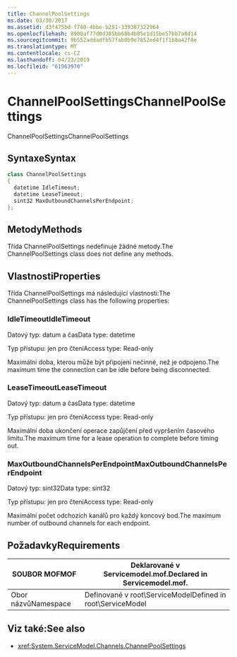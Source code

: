 ```yaml
---
title: ChannelPoolSettings
ms.date: 03/30/2017
ms.assetid: d3f475bd-f780-4bbe-b291-339387322964
ms.openlocfilehash: 8900af77d0d385bb68b4b85e1d15be57bb7a8d14
ms.sourcegitcommit: 9b552addadfb57fab0b9e7852ed4f1f1b8a42f8e
ms.translationtype: MT
ms.contentlocale: cs-CZ
ms.lasthandoff: 04/23/2019
ms.locfileid: "61963970"
---
```

# <a name="channelpoolsettings"></a><span data-ttu-id="04e70-102">ChannelPoolSettings</span><span class="sxs-lookup"><span data-stu-id="04e70-102">ChannelPoolSettings</span></span>
<span data-ttu-id="04e70-103">ChannelPoolSettings</span><span class="sxs-lookup"><span data-stu-id="04e70-103">ChannelPoolSettings</span></span>  
  
## <a name="syntax"></a><span data-ttu-id="04e70-104">Syntaxe</span><span class="sxs-lookup"><span data-stu-id="04e70-104">Syntax</span></span>  
  
```csharp
class ChannelPoolSettings  
{  
  datetime IdleTimeout;  
  datetime LeaseTimeout;  
  sint32 MaxOutboundChannelsPerEndpoint;  
};  
```  
  
## <a name="methods"></a><span data-ttu-id="04e70-105">Metody</span><span class="sxs-lookup"><span data-stu-id="04e70-105">Methods</span></span>  
 <span data-ttu-id="04e70-106">Třída ChannelPoolSettings nedefinuje žádné metody.</span><span class="sxs-lookup"><span data-stu-id="04e70-106">The ChannelPoolSettings class does not define any methods.</span></span>  
  
## <a name="properties"></a><span data-ttu-id="04e70-107">Vlastnosti</span><span class="sxs-lookup"><span data-stu-id="04e70-107">Properties</span></span>  
 <span data-ttu-id="04e70-108">Třída ChannelPoolSettings má následující vlastnosti:</span><span class="sxs-lookup"><span data-stu-id="04e70-108">The ChannelPoolSettings class has the following properties:</span></span>  
  
### <a name="idletimeout"></a><span data-ttu-id="04e70-109">IdleTimeout</span><span class="sxs-lookup"><span data-stu-id="04e70-109">IdleTimeout</span></span>  
 <span data-ttu-id="04e70-110">Datový typ: datum a čas</span><span class="sxs-lookup"><span data-stu-id="04e70-110">Data type: datetime</span></span>  
  
 <span data-ttu-id="04e70-111">Typ přístupu: jen pro čtení</span><span class="sxs-lookup"><span data-stu-id="04e70-111">Access type: Read-only</span></span>  
  
 <span data-ttu-id="04e70-112">Maximální doba, kterou může být připojení nečinné, než je odpojeno.</span><span class="sxs-lookup"><span data-stu-id="04e70-112">The maximum time the connection can be idle before being disconnected.</span></span>  
  
### <a name="leasetimeout"></a><span data-ttu-id="04e70-113">LeaseTimeout</span><span class="sxs-lookup"><span data-stu-id="04e70-113">LeaseTimeout</span></span>  
 <span data-ttu-id="04e70-114">Datový typ: datum a čas</span><span class="sxs-lookup"><span data-stu-id="04e70-114">Data type: datetime</span></span>  
  
 <span data-ttu-id="04e70-115">Typ přístupu: jen pro čtení</span><span class="sxs-lookup"><span data-stu-id="04e70-115">Access type: Read-only</span></span>  
  
 <span data-ttu-id="04e70-116">Maximální doba ukončení operace zapůjčení před vypršením časového limitu.</span><span class="sxs-lookup"><span data-stu-id="04e70-116">The maximum time for a lease operation to complete before timing out.</span></span>  
  
### <a name="maxoutboundchannelsperendpoint"></a><span data-ttu-id="04e70-117">MaxOutboundChannelsPerEndpoint</span><span class="sxs-lookup"><span data-stu-id="04e70-117">MaxOutboundChannelsPerEndpoint</span></span>  
 <span data-ttu-id="04e70-118">Datový typ: sint32</span><span class="sxs-lookup"><span data-stu-id="04e70-118">Data type: sint32</span></span>  
  
 <span data-ttu-id="04e70-119">Typ přístupu: jen pro čtení</span><span class="sxs-lookup"><span data-stu-id="04e70-119">Access type: Read-only</span></span>  
  
 <span data-ttu-id="04e70-120">Maximální počet odchozích kanálů pro každý koncový bod.</span><span class="sxs-lookup"><span data-stu-id="04e70-120">The maximum number of outbound channels for each endpoint.</span></span>  
  
## <a name="requirements"></a><span data-ttu-id="04e70-121">Požadavky</span><span class="sxs-lookup"><span data-stu-id="04e70-121">Requirements</span></span>  
  
|<span data-ttu-id="04e70-122">SOUBOR MOF</span><span class="sxs-lookup"><span data-stu-id="04e70-122">MOF</span></span>|<span data-ttu-id="04e70-123">Deklarované v Servicemodel.mof.</span><span class="sxs-lookup"><span data-stu-id="04e70-123">Declared in Servicemodel.mof.</span></span>|  
|---------|-----------------------------------|  
|<span data-ttu-id="04e70-124">Obor názvů</span><span class="sxs-lookup"><span data-stu-id="04e70-124">Namespace</span></span>|<span data-ttu-id="04e70-125">Definované v root\ServiceModel</span><span class="sxs-lookup"><span data-stu-id="04e70-125">Defined in root\ServiceModel</span></span>|  
  
## <a name="see-also"></a><span data-ttu-id="04e70-126">Viz také:</span><span class="sxs-lookup"><span data-stu-id="04e70-126">See also</span></span>

- <xref:System.ServiceModel.Channels.ChannelPoolSettings>
